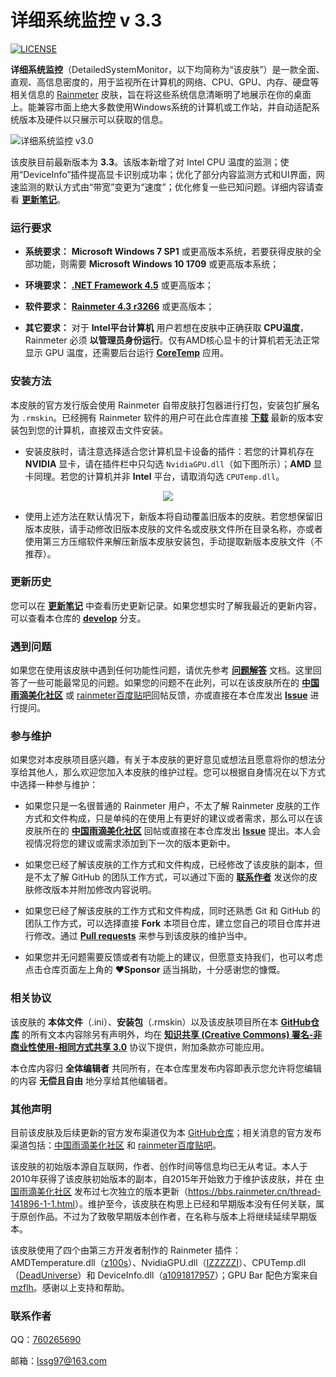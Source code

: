 详细系统监控 v 3.3
========

[![LICENSE](https://img.shields.io/badge/license-CC%20BY--NC--SA%203.0-orange.svg?logo=creative-commons&logoColor=white)](LICENSE.md)

**详细系统监控**（DetailedSystemMonitor，以下均简称为“该皮肤”）是一款全面、直观、高信息密度的，用于监视所在计算机的网络、CPU、GPU、内存、硬盘等相关信息的 [Rainmeter](https://www.rainmeter.net/) 皮肤，旨在将这些系统信息清晰明了地展示在你的桌面上。能兼容市面上绝大多数使用Windows系统的计算机或工作站，并自动适配系统版本及硬件以只展示可以获取的信息。

![详细系统监控 v3.0](https://gitee.com/Lssg97/DetailedSystemMonitor/raw/master/Images/0.png)

该皮肤目前最新版本为 **3.3**。该版本新增了对 Intel CPU 温度的监测；使用“DeviceInfo”插件提高显卡识别成功率；优化了部分内容监测方式和UI界面，网速监测的默认方式由“带宽”变更为“速度”；优化修复一些已知问题。详细内容请查看 [**更新笔记**](https://github.com/Lssg97/DetailedSystemMonitor/blob/master/Documents/History.md)。


### 运行要求

*  **系统要求：** **Microsoft Windows 7 SP1** 或更高版本系统，若要获得皮肤的全部功能，则需要 **Microsoft Windows 10 1709** 或更高版本系统；

*  **环境要求：** [**.NET Framework 4.5**](https://www.microsoft.com/zh-cn/download/details.aspx?id=30653) 或更高版本；

*  **软件要求：** [**Rainmeter 4.3 r3266**](https://www.rainmeter.net/) 或更高版本；

*  **其它要求：** 对于 **Intel平台计算机** 用户若想在皮肤中正确获取 **CPU温度**，Rainmeter 必须 **以管理员身份运行**。仅有AMD核心显卡的计算机若无法正常显示 GPU 温度，还需要后台运行 [**CoreTemp**](https://www.alcpu.com/CoreTemp/) 应用。


### 安装方法

本皮肤的官方发行版会使用 Rainmeter 自带皮肤打包器进行打包，安装包扩展名为 `.rmskin`。已经拥有 Rainmeter 软件的用户可在此仓库直接 [**下载**](https://github.com/Lssg97/DetailedSystemMonitor/releases/download/v3.2/DetailedSystemMonitor_v_3.2.rmskin) 最新的版本安装包到您的计算机，直接双击文件安装。

*  安装皮肤时，请注意选择适合您计算机显卡设备的插件：若您的计算机存在 **NVIDIA** 显卡，请在插件栏中只勾选 `NvidiaGPU.dll`（如下图所示）；**AMD** 显卡同理。若您的计算机并非 **Intel** 平台，请取消勾选 `CPUTemp.dll`。

<p align="center"><img src="https://gitee.com/Lssg97/DetailedSystemMonitor/raw/master/Images/3.png"></p>

*  使用上述方法在默认情况下，新版本将自动覆盖旧版本的皮肤。若您想保留旧版本皮肤，请手动修改旧版本皮肤的文件名或皮肤文件所在目录名称，亦或者使用第三方压缩软件来解压新版本皮肤安装包，手动提取新版本皮肤文件（不推荐）。


### 更新历史

您可以在 [**更新笔记**](https://github.com/Lssg97/DetailedSystemMonitor/blob/master/Documents/History.md) 中查看历史更新记录。如果您想实时了解我最近的更新内容，可以查看本仓库的 [**develop**](https://github.com/Lssg97/DetailedSystemMonitor/tree/develop) 分支。


### 遇到问题

如果您在使用该皮肤中遇到任何功能性问题，请优先参考 [**问题解答**](https://github.com/Lssg97/DetailedSystemMonitor/blob/master/Documents/Q&A.md) 文档。这里回答了一些可能最常见的问题。如果您的问题不在此列，可以在该皮肤所在的 [**中国雨滴美化社区**](https://bbs.rainmeter.cn/thread-290033-1-1.html) 或 [rainmeter百度贴吧](https://tieba.baidu.com/p/6868066630)回帖反馈，亦或直接在本仓库发出 [**Issue**](https://github.com/Lssg97/DetailedSystemMonitor/issues/new) 进行提问。


### 参与维护

如果您对本皮肤项目感兴趣，有关于本皮肤的更好意见或想法且愿意将你的想法分享给其他人，那么欢迎您加入本皮肤的维护过程。您可以根据自身情况在以下方式中选择一种参与维护：

* 如果您只是一名很普通的 Rainmeter 用户，不太了解 Rainmeter 皮肤的工作方式和文件构成，只是单纯的在使用上有更好的建议或者需求，那么可以在该皮肤所在的 [**中国雨滴美化社区**](https://bbs.rainmeter.cn/thread-290033-1-1.html) 回帖或直接在本仓库发出 [**Issue**](https://github.com/Lssg97/DetailedSystemMonitor/issues/new) 提出。本人会视情况将您的建议或需求添加到下一次的版本更新中。

* 如果您已经了解该皮肤的工作方式和文件构成，已经修改了该皮肤的副本，但是不太了解 GitHub 的团队工作方式，可以通过下面的 [**联系作者**](https://github.com/Lssg97/DetailedSystemMonitor#%E8%81%94%E7%B3%BB%E4%BD%9C%E8%80%85) 发送你的皮肤修改版本并附加修改内容说明。

* 如果您已经了解该皮肤的工作方式和文件构成，同时还熟悉 Git 和 GitHub 的团队工作方式，可以选择直接 **Fork** 本项目仓库，建立您自己的项目仓库并进行修改。通过 [**Pull requests**](https://github.com/Lssg97/DetailedSystemMonitor/compare) 来参与到该皮肤的维护当中。

* 如果您并无问题需要反馈或者有功能上的建议，但愿意支持我们，也可以考虑点击仓库页面左上角的 **❤Sponsor** 适当捐助，十分感谢您的慷慨。

### 相关协议

该皮肤的 **本体文件**（.ini）、**安装包**（.rmskin）以及该皮肤项目所在本 [**GitHub仓库**](https://github.com/Lssg97/DetailedSystemMonitor) 的所有文本内容除另有声明外，均在 [**知识共享 (Creative Commons) 署名-非商业性使用-相同方式共享 3.0**](https://github.com/Lssg97/DetailedSystemMonitor/blob/master/LICENSE.md) 协议下提供，附加条款亦可能应用。

本仓库内容归 **全体编辑者** 共同所有，在本仓库里发布内容即表示您允许将您编辑的内容 **无偿且自由** 地分享给其他编辑者。


### 其他声明

目前该皮肤及后续更新的官方发布渠道仅为本 [GitHub仓库](https://github.com/Lssg97/DetailedSystemMonitor)；相关消息的官方发布渠道包括：[中国雨滴美化社区](https://bbs.rainmeter.cn/thread-290033-1-1.html) 和 [rainmeter百度贴吧](https://tieba.baidu.com/p/6868066630)。

该皮肤的初始版本源自互联网，作者、创作时间等信息均已无从考证。本人于2010年获得了该皮肤初始版本的副本，自2015年开始致力于维护该皮肤，并在 [中国雨滴美化社区](https://bbs.rainmeter.cn/) 发布过七次独立的版本更新（<https://bbs.rainmeter.cn/thread-141896-1-1.html>）。维护至今，该皮肤在构思上已经和早期版本没有任何关联，属于原创作品。不过为了致敬早期版本创作者，在名称与版本上将继续延续早期版本。

该皮肤使用了四个由第三方开发者制作的 Rainmeter 插件：AMDTemperature.dll（[z100s](https://tieba.baidu.com/p/2221203992)）、NvidiaGPU.dll（[IZZZZZI](https://tieba.baidu.com/p/3242119308)）、CPUTemp.dll（[DeadUniverse](https://tieba.baidu.com/p/6855002141)）和 DeviceInfo.dll（[a1091817957](https://tieba.baidu.com/home/main/?un=a1091817957)）；GPU Bar 配色方案来自 [mzflh](https://tieba.baidu.com/home/main/?un=mzflh)。感谢以上支持和帮助。


### 联系作者

QQ：[760265690](https://wpa.qq.com/msgrd?uin=760265690)

邮箱：lssg97@163.com

